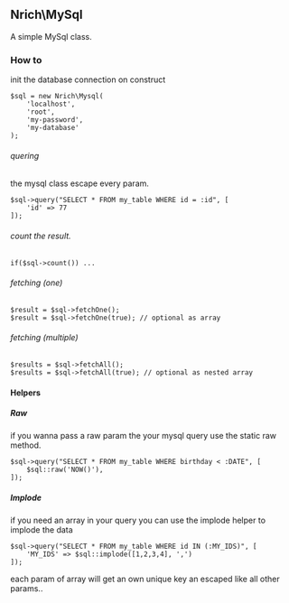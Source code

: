 ## Nrich\MySql
A simple MySql class.


### How to

init the database connection on construct

    $sql = new Nrich\Mysql(
        'localhost',
        'root',
        'my-password',
        'my-database'
    );
    
    
###### quering
    
the mysql class escape every param.

    $sql->query("SELECT * FROM my_table WHERE id = :id", [
        'id' => 77
    ]);
    
###### count the result.

    if($sql->count()) ...


###### fetching (one)

    $result = $sql->fetchOne(); 
    $result = $sql->fetchOne(true); // optional as array 

###### fetching (multiple)

    $results = $sql->fetchAll();
    $results = $sql->fetchAll(true); // optional as nested array
    

#### Helpers

##### Raw
if you wanna pass a raw param the your mysql query use the static raw method.

    $sql->query("SELECT * FROM my_table WHERE birthday < :DATE", [
        $sql::raw('NOW()'),
    ]);
    

##### Implode
if you need an array in your query you can use the implode helper to implode the data

    $sql->query("SELECT * FROM my_table WHERE id IN (:MY_IDS)", [
        'MY_IDS' => $sql::implode([1,2,3,4], ',')
    ]);
    
each param of array will get an own unique key an escaped like all other params..





    
